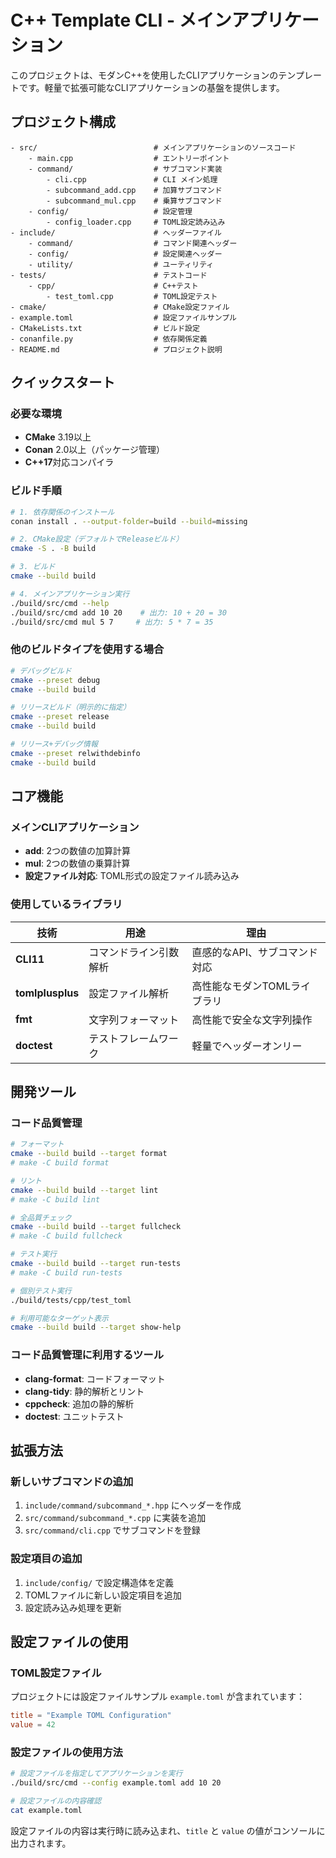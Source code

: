# C++ Template CLI - メインアプリケーション

このプロジェクトは、モダンC++を使用したCLIアプリケーションのテンプレートです。軽量で拡張可能なCLIアプリケーションの基盤を提供します。

## プロジェクト構成

```text
- src/                          # メインアプリケーションのソースコード
    - main.cpp                  # エントリーポイント
    - command/                  # サブコマンド実装
        - cli.cpp               # CLI メイン処理
        - subcommand_add.cpp    # 加算サブコマンド
        - subcommand_mul.cpp    # 乗算サブコマンド
    - config/                   # 設定管理
        - config_loader.cpp     # TOML設定読み込み
- include/                      # ヘッダーファイル
    - command/                  # コマンド関連ヘッダー
    - config/                   # 設定関連ヘッダー
    - utility/                  # ユーティリティ
- tests/                        # テストコード
    - cpp/                      # C++テスト
        - test_toml.cpp         # TOML設定テスト
- cmake/                        # CMake設定ファイル
- example.toml                  # 設定ファイルサンプル
- CMakeLists.txt                # ビルド設定
- conanfile.py                  # 依存関係定義
- README.md                     # プロジェクト説明
```

## クイックスタート

### 必要な環境

- **CMake** 3.19以上
- **Conan** 2.0以上（パッケージ管理）
- **C++17**対応コンパイラ

### ビルド手順

```bash
# 1. 依存関係のインストール
conan install . --output-folder=build --build=missing

# 2. CMake設定（デフォルトでReleaseビルド）
cmake -S . -B build

# 3. ビルド
cmake --build build

# 4. メインアプリケーション実行
./build/src/cmd --help
./build/src/cmd add 10 20    # 出力: 10 + 20 = 30
./build/src/cmd mul 5 7     # 出力: 5 * 7 = 35
```

### 他のビルドタイプを使用する場合

```bash
# デバッグビルド
cmake --preset debug
cmake --build build

# リリースビルド（明示的に指定）
cmake --preset release
cmake --build build

# リリース+デバッグ情報
cmake --preset relwithdebinfo
cmake --build build
```

## コア機能

### メインCLIアプリケーション

- **add**: 2つの数値の加算計算
- **mul**: 2つの数値の乗算計算
- **設定ファイル対応**: TOML形式の設定ファイル読み込み

### 使用しているライブラリ

| 技術             | 用途                   | 理由                          |
| ---------------- | ---------------------- | ----------------------------- |
| **CLI11**        | コマンドライン引数解析 | 直感的なAPI、サブコマンド対応 |
| **tomlplusplus** | 設定ファイル解析       | 高性能なモダンTOMLライブラリ  |
| **fmt**          | 文字列フォーマット     | 高性能で安全な文字列操作      |
| **doctest**      | テストフレームワーク   | 軽量でヘッダーオンリー        |

## 開発ツール

### コード品質管理

```bash
# フォーマット
cmake --build build --target format
# make -C build format

# リント
cmake --build build --target lint
# make -C build lint

# 全品質チェック
cmake --build build --target fullcheck
# make -C build fullcheck

# テスト実行
cmake --build build --target run-tests
# make -C build run-tests

# 個別テスト実行
./build/tests/cpp/test_toml

# 利用可能なターゲット表示
cmake --build build --target show-help
```

### コード品質管理に利用するツール

- **clang-format**: コードフォーマット
- **clang-tidy**: 静的解析とリント
- **cppcheck**: 追加の静的解析
- **doctest**: ユニットテスト

## 拡張方法

### 新しいサブコマンドの追加

1. `include/command/subcommand_*.hpp` にヘッダーを作成
2. `src/command/subcommand_*.cpp` に実装を追加
3. `src/command/cli.cpp` でサブコマンドを登録

### 設定項目の追加

1. `include/config/` で設定構造体を定義
2. TOMLファイルに新しい設定項目を追加
3. 設定読み込み処理を更新

## 設定ファイルの使用

### TOML設定ファイル

プロジェクトには設定ファイルサンプル `example.toml` が含まれています：

```toml
title = "Example TOML Configuration"
value = 42
```

### 設定ファイルの使用方法

```bash
# 設定ファイルを指定してアプリケーションを実行
./build/src/cmd --config example.toml add 10 20

# 設定ファイルの内容確認
cat example.toml
```

設定ファイルの内容は実行時に読み込まれ、`title` と `value` の値がコンソールに出力されます。
